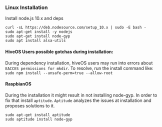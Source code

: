 ### Linux Installation

Install node.js 10.x and deps
```
curl -sL https://deb.nodesource.com/setup_10.x | sudo -E bash -
sudo apt-get install -y nodejs
sudo apt-get install node-gyp
sudo apt install alsa-utils
```

#### HiveOS Users possible gotchas during installation:

During dependency installation, hiveOS users may run into errors about ```EACCES permissions for mkdir```. To resolve, run the install command like: ```sudo npm install --unsafe-perm=true --allow-root```


#### RaspbianOS
During the installation it might result in not installing node-gyp.
In order to fix that install `aptitude`. `Aptitude` analyzes the issues at installation and proposes solutions to it.
```
sudo apt-get install aptitude
sudo aptitude install node-gyp
```

